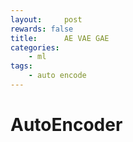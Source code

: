 ```yaml
---
layout:     post
rewards: false
title:      AE VAE GAE
categories:
    - ml
tags:
    - auto encode
---
```


# AutoEncoder

